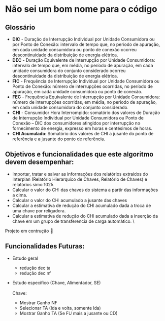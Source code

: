 **Não sei um bom nome para o código**
=====================================

Glossário
----------
- **DIC** - Duração de Interrupção Individual por Unidade Consumidora ou por Ponto de Conexão: intervalo de tempo que, no período de apuração, em cada unidade consumidora ou ponto de conexão ocorreu descontinuidade da distribuição de energia elétrica.
- **DEC** - Duração Equivalente de Interrupção por Unidade Consumidora: intervalo de tempo que, em média, no período de apuração, em cada unidade consumidora do conjunto considerado ocorreu descontinuidade da distribuição de energia elétrica.
- **FIC** - Frequência de Interrupção Individual por Unidade Consumidora ou Ponto de Conexão: número de interrupções ocorridas, no período de apuração, em cada unidade consumidora ou ponto de conexão.
- **FEC** - Frequência Equivalente de Interrupção por Unidade Consumidora: número de interrupções ocorridas, em média, no período de apuração, em cada unidade consumidora do conjunto considerado. 
- **CHI** - Consumidor Hora Interrompido: somatório dos valores de Duração de Interrupção Individual por Unidade Consumidora ou Ponto de Conexão – DIC dos consumidores atingidos por interrupção no fornecimento de energia, expresso em horas e centésimos de horas. 
- **CHI Acumulado**: Somatório dos valores de CHI a jusante do ponto de referência e a jusante do ponto de referência.


Objetivos e funcionalidades que este algoritmo devem desempenhar:
---------------------------------------------------------

- Importar, tratar e salvar as informações dos relatórios extraidos do Interplan (Relatório Hierarquico de Chaves, Relatório de Chaves) e relatórios simo 1025.
- Calcular o valor do CHI das chaves do sistema a partir das informações a cima.
- Calcular o valor do CHI acumulado a jusante das chaves 
- Calcular a estimativa de redução do CHI acumulado dada a troca de uma chave por religadora.
- Calcular a estimativa de redução do CHI acumulado dada a inserção da chave em um grupo de transferencia de carga automático. \


Projeto em contrução :construction:

Funcionalidades Futuras:
------------------------

- Estudo geral
    - redução dec ta
    - redução dec nf

- Estudo especifico (Chave, Alimentador, SE)\
\
    Chave:
    - Mostrar Ganho NF
    - Selecionar TA (Ida e volta, somente Ida)
    - Mostrar Ganho TA (Se FU mais a jusante ou CD)




